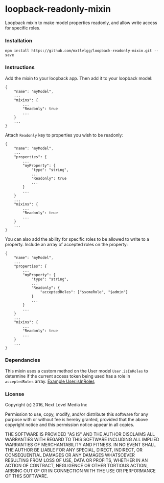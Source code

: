 # loopback-readonly-mixin
Loopback mixin to make model properties readonly, and allow write access for specific roles.

### Installation
`npm install https://github.com/nxtlvlgg/loopback-readonly-mixin.git --save`

### Instructions
Add the mixin to your loopback app. Then add it to your loopback model:

```
{
    "name": "myModel",
    ...
    "mixins": {
        ...
        "Readonly": true
        ...
    }
    ...
}
```

Attach `Readonly` key to properties you wish to be readonly:

```
{
    "name": "myModel",
    ...
    "properties": {
        ...
        "myProperty": {
            "type": "string",
            ...
            "Readonly": true
            ...
        }
        ...
    }
    ...
    "mixins": {
        ...
        "Readonly": true
        ...
    }
    ...
}
```

You can also add the ability for specific roles to be allowed to write to a property. Include an array of accepted roles on the property:

```
{
    "name": "myModel",
    ...
    "properties": {
        ...
        "myProperty": {
            "type": "string",
            ...
            "Readonly": {
                "acceptedRoles": ["$someRole", "$admin"]
            }
            ...
        }
        ...
    }
    ...
    "mixins": {
        ...
        "Readonly": true
        ...
    }
    ...
}
```

### Dependancies
This mixin uses a custom method on the User model `User.isInRoles` to determine if the current access token being used has a role in `acceptedRoles` array. [Example User.isInRoles](https://gist.github.com/nxtlvlgg/384a08b5599b2bdc55b2cbccbbfcf26e)

### License
Copyright (c) 2016, Next Level Media Inc

Permission to use, copy, modify, and/or distribute this software for any purpose with or without fee is hereby granted, provided that the above copyright notice and this permission notice appear in all copies.

THE SOFTWARE IS PROVIDED "AS IS" AND THE AUTHOR DISCLAIMS ALL WARRANTIES WITH REGARD TO THIS SOFTWARE INCLUDING ALL IMPLIED WARRANTIES OF MERCHANTABILITY AND FITNESS. IN NO EVENT SHALL THE AUTHOR BE LIABLE FOR ANY SPECIAL, DIRECT, INDIRECT, OR CONSEQUENTIAL DAMAGES OR ANY DAMAGES WHATSOEVER RESULTING FROM LOSS OF USE, DATA OR PROFITS, WHETHER IN AN ACTION OF CONTRACT, NEGLIGENCE OR OTHER TORTIOUS ACTION, ARISING OUT OF OR IN CONNECTION WITH THE USE OR PERFORMANCE OF THIS SOFTWARE.